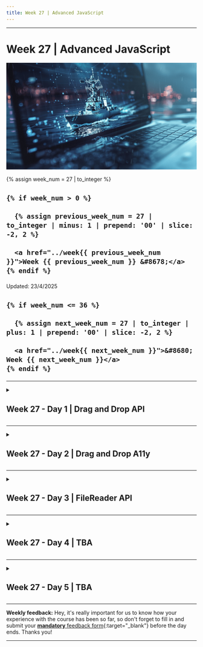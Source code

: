 ```yaml
---
title: Week 27 | Advanced JavaScript
---
```


<hr class="mb-0">

<h1 id="{{ Week 27-Advanced JavaScript | slugify }}">
  <span class="week-prefix">Week 27 |</span> Advanced JavaScript
</h1>

<img src="assets/battleship.png" />

<div class="week-controls">

  {% assign week_num = 27 | to_integer %}

  <h2 class="week-controls__previous_week">

    {% if week_num > 0 %}

      {% assign previous_week_num = 27 | to_integer | minus: 1 | prepend: '00' | slice: -2, 2 %}

      <a href="../week{{ previous_week_num }}">Week {{ previous_week_num }} &#8678;</a>
    {% endif %}

  </h2>

  <span>Updated: 23/4/2025</span>

  <h2 class="week-controls__next_week">

    {% if week_num <= 36 %}

      {% assign next_week_num = 27 | to_integer | plus: 1 | prepend: '00' | slice: -2, 2 %}

      <a href="../week{{ next_week_num }}">&#8680; Week {{ next_week_num }}</a>
    {% endif %}

  </h2>

</div>

---

<!-- Week 27 - Day 1 | Drag and Drop API -->
<details markdown="1">
  <summary>
    <h2>
      <span class="summary-day">Week 27 - Day 1</span> | Drag and Drop API</h2>
  </summary>

### Schedule

  - **Watch the lectures**
  - **Study the suggested material**
  - **Practice on the topics and share your questions**

### Study Plan

  Your instructor will share the video lectures with you. Here are the topics covered:

  - **Part 1:** Debugging Canvas API
  - **Part 2:** Drag and Drop API

  You can find the lecture code [here](https://github.com/in-tech-gration/WDX-180/blob/main/curriculum/week27/assets/day01/drag-and-drop.html){:target="_blank"}

  **References & Resources:**

  - [**Slides**](https://kostasx.github.io/EventLoop/frontend/html5/apis.html#/3){:target="_blank"} *(contains code and resources at the end)*  
  - **Lesson of the day: RTFM!!! Read the full MDN!!!**  
    - [How to remove the clip of a region in html 5 canvas](https://stackoverflow.com/questions/25282793/how-to-remove-the-clip-of-a-region-in-html-5-canvas){:target="_blank"}  
    - Alternative: the [reset()](https://developer.mozilla.org/en-US/docs/Web/API/CanvasRenderingContext2D/reset){:target="_blank"} context 2D  
  - [**DataTransfer**](https://developer.mozilla.org/en-US/docs/Web/API/DataTransfer){:target="_blank"}  
  - [**HTMLImageElement**](https://developer.mozilla.org/en-US/docs/Web/API/HTMLImageElement){:target="_blank"}  
    - [**HTMLImageElement.complete**](https://developer.mozilla.org/en-US/docs/Web/API/HTMLImageElement/complete){:target="_blank"} **property**  
  - [**Canvas revealing effect using requestAnimationFrame**](https://jsfiddle.net/Mekire/wq6ynruq/){:target="_blank"}  
    - This also includes a darker version of the revealing image beneath the clipping region

<!-- Summary -->

### Exercises

  - Use the **__proto__** object property to explore the Prototypal inheritance chain   
    - The **__proto__** should ONLY be used for debugging and educational purposes. You should **NEVER** use it in production.  
  - Make the draggable element paint the drop target with its background color  
  - Explore and recreate the [DnD List](https://kostasx.github.io/EventLoop/frontend/html5/webapis/drag-and-drop/resources/tasks-board.html){:target="_blank"}
    - [Source code](https://raw.githubusercontent.com/kostasx/EventLoop/master/frontend/html5/webapis/drag-and-drop/resources/tasks-board.html){:target="_blank"}  
  - Explore and recreate the [DnD Game](https://kostasx.github.io/EventLoop/frontend/html5/webapis/drag-and-drop/resources/shape-game.html){:target="_blank"}
    - [Source code](https://raw.githubusercontent.com/kostasx/EventLoop/master/frontend/html5/webapis/drag-and-drop/resources/shape-game.html){:target="_blank"}

  **IMPORTANT:** Make sure to complete all the tasks found in the **daily Progress Sheet** and update the sheet accordingly. Once you've updated the sheet, don't forget to `commit` and `push`. The progress draft sheet for this day is: **/user/week27/progress/progress.draft.w27.d01.csv**

  You should **NEVER** update the `draft` sheets directly, but rather work on a copy of them according to the instructions [found here](../week01/resources/PROGRESS-WORKFLOW.md).


<!-- Extra Resources -->

<!-- Sources and Attributions -->
  
</details>

<hr class="mt-1">

<!-- Week 27 - Day 2 | Drag and Drop A11y -->
<details markdown="1">
  <summary>
    <h2>
      <span class="summary-day">Week 27 - Day 2</span> | Drag and Drop A11y</h2>
  </summary>

### Schedule

  - **Study the suggested material**
  - **Practice on the topics and share your questions**

### Study Plan

  Today you should spend some time on ♿ accessibility, because Drag-n-Drop can become a problem, not a feature when `A11y` is not properly taken care of. Here are some recommended articles to read and some code to study and explore:

  - [Are Drag and Drop Functions Allowed by WCAG?](https://accessibleweb.com/question-answer/are-drag-and-drop-functions-allowed-by-wcag/){:target="_blank"}
  - [Accessible Drag and Drop](https://liferay.design/articles/2023/accessible-drag-drop/){:target="_blank"}
  - [W3C Best Practices: Drag and Drop](https://www.w3.org/wiki/PF/ARIA/BestPractices/DragDrop){:target="_blank"}
  - [4 Major Patterns for Accessible Drag and Drop](https://medium.com/salesforce-ux/4-major-patterns-for-accessible-drag-and-drop-1d43f64ebf09){:target="_blank"}
  - [Salesforce DnD A11y Patterns](https://salesforce-ux.github.io/dnd-a11y-patterns/#/){:target="_blank"}
    - [GitHub: Salesforce DnD A11y Patterns](https://github.com/salesforce-ux/dnd-a11y-patterns){:target="_blank"}
  - [CodePen Project: Accessible Drag and Drop by Drew Lee](https://codepen.io/drewlee/project/editor/XWNLeE){:target="_blank"}

<!-- Summary -->

<!-- Exercises -->

<!-- Extra Resources -->

<!-- Sources and Attributions -->
  
</details>

<hr class="mt-1">

<!-- Week 27 - Day 3 | FileReader API -->
<details markdown="1">
  <summary>
    <h2>
      <span class="summary-day">Week 27 - Day 3</span> | FileReader API</h2>
  </summary>

### Schedule

  - **Watch the lectures**
  - **Study the suggested material**
  - **Practice on the topics and share your questions**

### Study Plan

  Your instructor will share the video lectures with you. Here are the topics covered:

  - **Part 1:** FileReader API
  - **Part 2:** FileReader API

  You can find the lecture code [here](){:target="_blank"}

  **References & Resources:**

  - **Drag-n-Drop in the real world**  
    - [**Outdoors fast food ordering system**](https://www.youtube.com/watch?v=ooH9LYAEGyY){:target="_blank"}  
  - **VSCode User Snippets**  
    - **Preferences > Configure User Snippets**  
  - [**FileReader**](https://developer.mozilla.org/en-US/docs/Web/API/FileReader){:target="_blank"}**:** *“The FileReader object lets web applications asynchronously read the contents of files from the users’ computer.”*  
    - [FileList](https://developer.mozilla.org/en-US/docs/Web/API/FileList){:target="_blank"}: *“...used for a list of files”*  
      - *The prototype of FileList uncovers this property:* [**Symbol(Symbol.iterator)**](https://developer.mozilla.org/en-US/docs/Web/JavaScript/Reference/Global_Objects/Symbol/iterator){:target="_blank"}:ƒ values()  
        - This gives an object the ability to iterate (loop) over its values through **[...object]** or **for..of** loop.  
      - [File](https://developer.mozilla.org/en-US/docs/Web/API/File){:target="_blank"}: *“The File interface provides information about files and allows JavaScript in a web page to access their content.”*  
  - [`<input type=”file” />`](https://developer.mozilla.org/en-US/docs/Web/HTML/Element/input/file){:target="_blank"}  
    - Limit file types: accept="image/jpeg, image/png"  
  - [**DataTransfer**](https://developer.mozilla.org/en-US/docs/Web/API/DataTransfer){:target="_blank"}: *“The DataTransfer object is used to hold the data that is being dragged during a drag and drop operation.”*  
  - [ElectronJS](https://www.electronjs.org/){:target="_blank"}: Turn any website or web app into a cross-platform Desktop application  
  - Base64:   
    - `<img src="file.jpeg" \>`  
    - Base64/DataURL => file.jpeg => Read the contents => Convert them into a String  
    - `<img src="base64:AAAAAAAAAABBBBBBBBCCCCC" \>`
  - [Online Base64 Encoder/Decoder](https://www.base64encode.org/){:target="_blank"}
  - [FileReader](https://flaviocopes.com/filereader/){:target="_blank"} 
  - [https://javascript.info/file](https://javascript.info/file){:target="_blank"}
  - [File API](https://developer.mozilla.org/en-US/docs/Web/API/File_API/Using_files_from_web_applications){:target="_blank"}

<!-- Summary -->

### Exercises

  Build on the examples we’ve worked on and share any questions or apps that you’ve built.

  **IMPORTANT:** Make sure to complete all the tasks found in the **daily Progress Sheet** and update the sheet accordingly. Once you've updated the sheet, don't forget to `commit` and `push`. The progress draft sheet for this day is: **/user/week27/progress/progress.draft.w27.d03.csv**

  You should **NEVER** update the `draft` sheets directly, but rather work on a copy of them according to the instructions [found here](../week01/resources/PROGRESS-WORKFLOW.md).


<!-- Extra Resources -->

<!-- Sources and Attributions -->
  
</details>

<hr class="mt-1">

<!-- Week 27 - Day 4 | TBA -->
<details markdown="1">
  <summary>
    <h2>
      <span class="summary-day">Week 27 - Day 4</span> | TBA</h2>
  </summary>

### Schedule

  - **Study the suggested material**
  - **Practice on the topics and share your questions**

<!-- Study Plan -->

<!-- Summary -->

<!-- Exercises -->

<!-- Extra Resources -->

<!-- Sources and Attributions -->
  
</details>

<hr class="mt-1">

<!-- Week 27 - Day 5 | TBA -->
<details markdown="1">
  <summary>
    <h2>
      <span class="summary-day">Week 27 - Day 5</span> | TBA</h2>
  </summary>

### Schedule

  - **Watch the lectures**
  - **Study the suggested material**
  - **Practice on the topics and share your questions**

### Study Plan

  Your instructor will share the video lectures with you. Here are the topics covered:

  - **Part 1:** 
  - **Part 2:**

  You can find the lecture code [here](){:target="_blank"}

  **Lecture Notes & Questions:**

  **References & Resources:**

<!-- Summary -->

<!-- Exercises -->

### Extra Resources

  ---



  _Photo by []()_


<!-- Sources and Attributions -->
  
</details>


<hr class="mt-1">

**Weekly feedback:** Hey, it's really important for us to know how your experience with the course has been so far, so don't forget to fill in and submit your [**mandatory** feedback form](https://forms.gle/S6Zg3bbS2uuwsSZF9){:target="_blank"} before the day ends. Thanks you!



---

<!-- COMMENTS: -->
<script src="https://utteranc.es/client.js"
  repo="in-tech-gration/WDX-180"
  issue-term="pathname"
  theme="github-dark"
  crossorigin="anonymous"
  async>
</script>